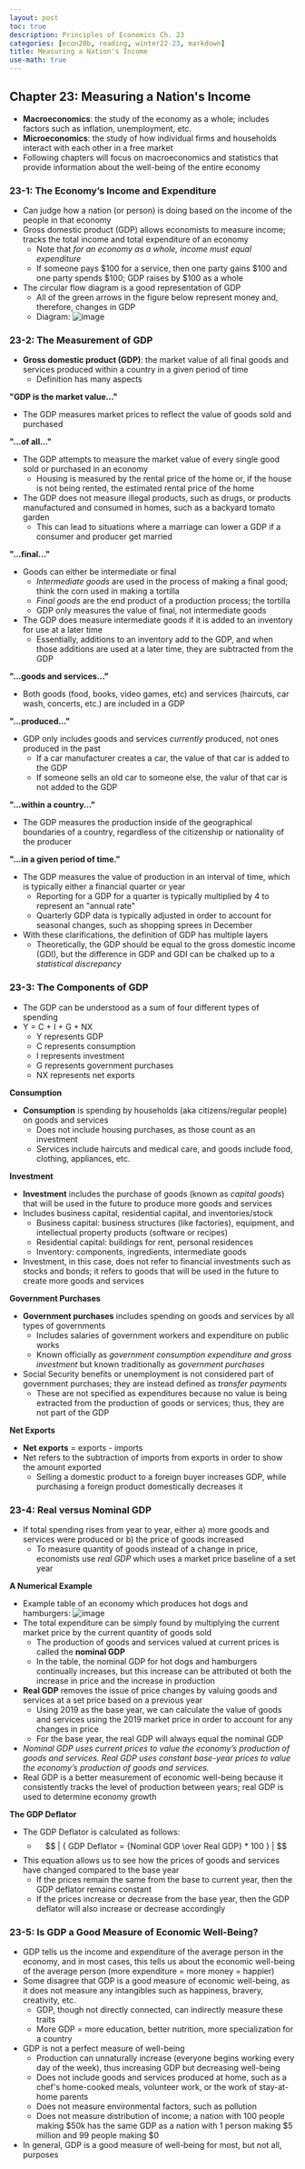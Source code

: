 ```yaml
---
layout: post
toc: true
description: Principles of Economics Ch. 23
categories: [econ20b, reading, winter22-23, markdown]
title: Measuring a Nation's Income
use-math: true
---
```


## Chapter 23: Measuring a Nation's Income

- **Macroeconomics**: the study of the economy as a whole; includes factors such as inflation, unemployment, etc.
- **Microeconomics**: the study of how individual firms and households interact with each other in a free market
- Following chapters will focus on macroeconomics and statistics that provide information about the well-being of the entire economy

### 23-1: The Economy’s Income and Expenditure

- Can judge how a nation (or person) is doing based on the income of the people in that economy
- Gross domestic product (GDP) allows economists to measure income; tracks the total income and total expenditure of an economy
    - Note that *for an economy as a whole, income must equal expenditure*
    - If someone pays $100 for a service, then one party gains $100 and one party spends $100; GDP raises by $100 as a whole
- The circular flow diagram is a good representation of GDP
    - All of the green arrows in the figure below represent money and, therefore, changes in GDP
    - Diagram: ![image](https://user-images.githubusercontent.com/54915685/212273014-d45e3fe0-349f-429d-90fb-f6f03f5c8f47.png)

### 23-2: The Measurement of GDP

- **Gross domestic product (GDP)**: the market value of all final goods and services produced within a country in a given period of time
    - Definition has many aspects

**"GDP is the market value..."**

- The GDP measures market prices to reflect the value of goods sold and purchased

**"...of all..."**

- The GDP attempts to measure the market value of every single good sold or purchased in an economy
    - Housing is measured by the rental price of the home or, if the house is not being rented, the estimated rental price of the home
- The GDP does not measure illegal products, such as drugs, or products manufactured and consumed in homes, such as a backyard tomato garden
    - This can lead to situations where a marriage can lower a GDP if a consumer and producer get married

**"...final..."**

- Goods can either be intermediate or final
    - *Intermediate goods* are used in the process of making a final good; think the corn used in making a tortilla
    - *Final goods* are the end product of a production process; the tortilla
    - GDP only measures the value of final, not intermediate goods
- The GDP does measure intermediate goods if it is added to an inventory for use at a later time
    - Essentially, additions to an inventory add to the GDP, and when those additions are used at a later time, they are subtracted from the GDP

**"...goods and services..."**

- Both goods (food, books, video games, etc) and services (haircuts, car wash, concerts, etc.) are included in a GDP

**"...produced..."**

- GDP only includes goods and services *currently* produced, not ones produced in the past
    - If a car manufacturer creates a car, the value of that car is added to the GDP
    - If someone sells an old car to someone else, the valur of that car is not added to the GDP

**"...within a country..."**

- The GDP measures the production inside of the geographical boundaries of a country, regardless of the citizenship or nationality of the producer

**"...in a given period of time."**

- The GDP measures the value of production in an interval of time, which is typically either a financial quarter or year
    - Reporting for a GDP for a quarter is typically multiplied by 4 to represent an "annual rate"
    - Quarterly GDP data is typically adjusted in order to account for seasonal changes, such as shopping sprees in December
- With these clarifications, the definition of GDP has multiple layers
    - Theoretically, the GDP should be equal to the gross domestic income (GDI), but the difference in GDP and GDI can be chalked up to a *statistical discrepancy*

### 23-3: The Components of GDP

- The GDP can be understood as a sum of four different types of spending
- Y = C + I + G + NX
    - Y represents GDP
    - C represents consumption
    - I represents investment
    - G represents government purchases
    - NX represents net exports

**Consumption**

- **Consumption** is spending by households (aka citizens/regular people) on goods and services
    - Does not include housing purchases, as those count as an investment
    - Services include haircuts and medical care, and goods include food, clothing, appliances, etc.

**Investment**

- **Investment** includes the purchase of goods (known as *capital goods*) that will be used in the future to produce more goods and services
- Includes business capital, residential capital, and inventories/stock
    - Business capital: business structures (like factories), equipment, and intellectual property products (software or recipes)
    - Residential capital: buildings for rent, personal residences
    - Inventory: components, ingredients, intermediate goods
- Investment, in this case, does not refer to financial investments such as stocks and bonds; it refers to goods that will be used in the future to create more goods and services

**Government Purchases**

- **Government purchases** includes spending on goods and services by all types of governments
    - Includes salaries of government workers and expenditure on public works
    - Known officially as *government consumption expenditure and gross investment* but known traditionally as *government purchases*
- Social Security benefits or unemployment is not considered part of government purchases; they are instead defined as *transfer payments*
    - These are not specified as expenditures because no value is being extracted from the production of goods or services; thus, they are not part of the GDP

**Net Exports**

- **Net exports** = exports - imports
- Net refers to the subtraction of imports from exports in order to show the amount exported
    - Selling a domestic product to a foreign buyer increases GDP, while purchasing a foreign product domestically decreases it

### 23-4: Real versus Nominal GDP

- If total spending rises from year to year, either a) more goods and services were produced or b) the price of goods increased
    - To measure quantity of goods instead of a change in price, economists use *real GDP* which uses a market price baseline of a set year

**A Numerical Example**

- Example table of an economy which produces hot dogs and hamburgers: ![image](https://user-images.githubusercontent.com/54915685/212288137-0f759446-6639-45b1-816d-4bbe325e0be3.png)
- The total expenditure can be simply found by multiplying the current market price by the current quantity of goods sold
    - The production of goods and services valued at current prices is called the **nominal GDP**
    - In the table, the nominal GDP for hot dogs and hamburgers continually increases, but this increase can be attributed ot both the increase in price and the increase in production
- **Real GDP** removes the issue of price changes by valuing goods and services at a set price based on a previous year
    - Using 2019 as the base year, we can calculate the value of goods and services using the 2019 market price in order to account for any changes in price
    - For the base year, the real GDP will always equal the nominal GDP
- *Nominal GDP uses current prices to value the economy’s production of goods and services. Real GDP uses constant base-year prices to value the economy’s production of goods and services.*
- Real GDP is a better measurement of economic well-being because it consistently tracks the level of production between years; real GDP is used to determine economy growth

**The GDP Deflator**

- The GDP Deflator is calculated as follows:
    - $$ | { GDP Deflator = {Nominal GDP \over Real GDP} * 100 } | $$
- This equation allows us to see how the prices of goods and services have changed compared to the base year
    - If the prices remain the same from the base to current year, then the GDP deflator remains constant
    - If the prices increase or decrease from the base year, then the GDP deflator will also increase or decrease accordingly

### 23-5: Is GDP a Good Measure of Economic Well-Being?

- GDP tells us the income and expenditure of the average person in the economy, and in most cases, this tells us about the economic well-being of the average person (more expenditure = more money = happier)
- Some disagree that GDP is a good measure of economic well-being, as it does not measure any intangibles such as happiness, bravery, creativity, etc.
    - GDP, though not directly connected, can indirectly measure these traits
    - More GDP = more education, better nutrition, more specialization for a country
- GDP is not a perfect measure of well-being
    - Production can unnaturally increase (everyone begins working every day of the week), thus increasing GDP but decreasing well-being
    - Does not include goods and services produced at home, such as a chef's home-cooked meals, volunteer work, or the work of stay-at-home parents
    - Does not measure environmental factors, such as pollution
    - Does not measure distribution of income; a nation with 100 people making $50k has the same GDP as a nation with 1 person making $5 million and 99 people making $0
- In general, GDP is a good measure of well-being for most, but not all, purposes